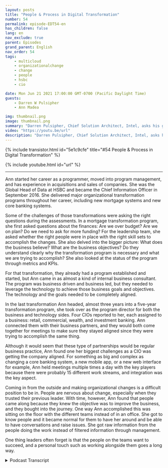 ```yaml
---
layout: posts
title: "People & Process in Digital Transformation"
number: 54
permalink: episode-EDT54-en
has_children: false
lang: en
nav_exclude: true
parent: Episodes
grand_parent: English
nav_order: 54
tags:
    - multicloud
    - organizationalchange
    - change
    - people
    - hsbc
    - cio

date: Mon Jun 21 2021 17:00:00 GMT-0700 (Pacific Daylight Time)
guests:
    - Darren W Pulsipher
    - Ann Madea

img: thumbnail.png
image: thumbnail.png
summary: "Darren Pulsipher, Chief Solution Architect, Intel, asks his guest, Ann Madea, former CIO of HSBC, to reflect on the process of big transformational changes she spearheaded in organizations."
video: "https://youtu.be/url"
description: "Darren Pulsipher, Chief Solution Architect, Intel, asks his guest, Ann Madea, former CIO of HSBC, to reflect on the process of big transformational changes she spearheaded in organizations."
---
```


<div>
{% include transistor.html id="5e1c9cfe" title="#54 People & Process in Digital Transformation" %}

{% include youtube.html id="url" %}
</div>

---

Ann started her career as a programmer, moved into program management, and has experience in acquisitions and sales of companies. She was the Global Head of Data at HSBC and became the Chief Information Officer in September 2016. She delivered major organizational transformation programs throughout her career, including new mortgage systems and new core banking systems.

Some of the challenges of those transformations were asking the right questions during the assessments. In a mortgage transformation program, she first asked questions about the finances: Are we over budget? Are we on plan? Do we need to ask for more funding? For the leadership team, she asked whether the right people were in place with the right skill sets to accomplish the changes. She also delved into the bigger picture: What does the business believe? What are the business objectives? Do they understand clearly why the transformation program is necessary and what we are trying to accomplish? She also looked at the status of the program through metrics and KPIs.

For that transformation, they already had a program established and started, but Ann came in as almost a kind of internal business consultant. The program was business driven and business led, but they needed to leverage the technology to achieve those business goals and objectives. The technology and the goals needed to be completely aligned.

In the last transformation Ann headed, almost three years into a five-year transformation program, she took over as the program director for both the business and technology sides.  Four CIOs reported to her, each assigned to a business: retail, commercial, wealth, and investment banking. Ann connected them with their business partners, and they would both come together for meetings to make sure they stayed aligned since they were trying to accomplish the same thing.

Although it would seem that these type of partnerships would be regular business practice, Ann found one her biggest challenges as a CIO was getting the company aligned. For something as big and complex as changing a core banking system, a new mobile app, or a new web interface for example, Ann held meetings multiple times a day with the key players because there were probably 15 different work streams, and integration was the key aspect.

Coming in from the outside and making organizational changes is a difficult position to be in. People are nervous about change, especially when they trusted their previous leader. With time, however, Ann found that people came along because they knew the objective was to improve the business, and they bought into the journey. One way Ann accomplished this was sitting on the floor with the different teams instead of in an office. She got to know people and it became normal for them to have her around and be able to have conversations and raise issues. She got raw information from the people doing the work instead of filtered information through management.

One thing leaders often forget is that the people on the teams want to succeed, and a personal touch such as working alongside them goes a long way. 



<details>
<summary> Podcast Transcript </summary>

<p></p>

</details>

